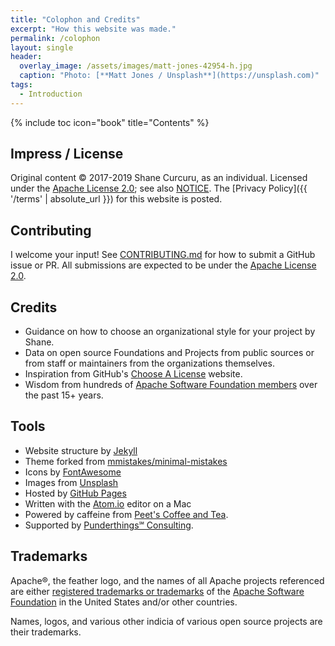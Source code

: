 ```yaml
---
title: "Colophon and Credits"
excerpt: "How this website was made."
permalink: /colophon
layout: single
header:
  overlay_image: /assets/images/matt-jones-42954-h.jpg
  caption: "Photo: [**Matt Jones / Unsplash**](https://unsplash.com)"
tags:
  - Introduction
---
```


{% include toc icon="book" title="Contents" %}

## Impress / License

Original content &copy; 2017-2019 Shane Curcuru, as an individual.  Licensed under the [Apache License 2.0](https://github.com/ShaneCurcuru/chooseafoundation/blob/master/LICENSE); see also [NOTICE](NOTICE).  The [Privacy Policy]({{ '/terms' | absolute_url }}) for this website is posted.

## Contributing

I welcome your input!  See [CONTRIBUTING.md](https://github.com/ShaneCurcuru/chooseafoundation/blob/master/CONTRIBUTING.md) for how to submit a GitHub issue or PR.  All submissions are expected to be under the [Apache License 2.0](http://www.apache.org/licenses/LICENSE-2.0.html).

## Credits

- Guidance on how to choose an organizational style for your project by Shane.
- Data on open source Foundations and Projects from public sources or from staff or maintainers from the organizations themselves.
- Inspiration from GitHub's [Choose A License](https://choosealicense.com/) website.
- Wisdom from hundreds of [Apache Software Foundation members](https://www.apache.org/foundation/members) over the past 15+ years.

## Tools

- Website structure by [Jekyll](https://jekyllrb.com/)
- Theme forked from [mmistakes/minimal-mistakes](https://github.com/mmistakes/minimal-mistakes)
- Icons by [FontAwesome](http://fontawesome.io/)
- Images from [Unsplash](https://unsplash.com/)
- Hosted by [GitHub Pages](https://pages.github.com/)
- Written with the [Atom.io](https://atom.io/) editor on a Mac
- Powered by caffeine from [Peet's Coffee and Tea](http://www.whyilovepeets.com/).
- Supported by [Punderthings℠ Consulting](http://punderthings.com/).

## Trademarks

Apache®, the feather logo, and the names of all Apache projects referenced are either [registered trademarks or trademarks](https://www.apache.org/foundation/marks/) of the [Apache Software Foundation](http://www.apache.org/) in the United States and/or other countries.  

Names, logos, and various other indicia of various open source projects are their trademarks.